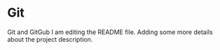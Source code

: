 # Git
Git and GitGub
I am editing the README file. Adding some more details about the project description.
